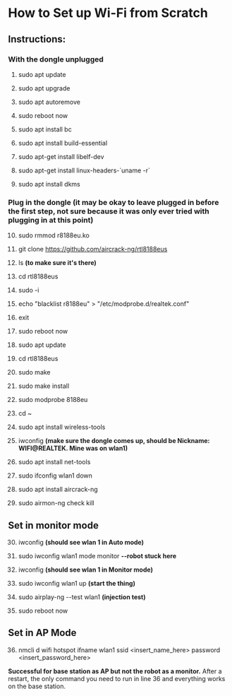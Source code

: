 # **How to Set up Wi-Fi from Scratch**

## **Instructions:**

### **With the dongle unplugged**

1. sudo apt update

2. sudo apt upgrade

3. sudo apt autoremove

4. sudo reboot now

5. sudo apt install bc

6. sudo apt install build-essential

7. sudo apt-get install libelf-dev

8. sudo apt-get install linux-headers-\`uname -r\`

9. sudo apt install dkms

### **Plug in the dongle** (it may be okay to leave plugged in before the first step, not sure because it was only ever tried with plugging in at this point)

10. sudo rmmod r8188eu.ko

11. git clone https://github.com/aircrack-ng/rtl8188eus

12. ls    **(to make sure it's there)**

13. cd rtl8188eus

14. sudo -i

15. echo "blacklist r8188eu" > "/etc/modprobe.d/realtek.conf"

16. exit

17. sudo reboot now

18. sudo apt update

19. cd rtl8188eus

20. sudo make

21. sudo make install

22. sudo modprobe 8188eu

23. cd ~

24. sudo apt install wireless-tools

25. iwconfig     **(make sure the dongle comes up, should be Nickname: WIFI@REALTEK.  Mine was on wlan1)**

26. sudo apt install net-tools

27. sudo ifconfig wlan1 down

28. sudo apt install aircrack-ng

29. sudo airmon-ng check kill

## **Set in monitor mode**

30. iwconfig **(should see wlan 1 in Auto mode)**

31. sudo iwconfig wlan1 mode monitor    **--robot stuck here**

32. iwconfig **(should see wlan 1 in Monitor mode)**

33. sudo iwconfig wlan1 up **(start the thing)**

34. sudo airplay-ng --test wlan1 **(injection test)**

35. sudo reboot now

## **Set in AP Mode**

36. nmcli d wifi hotspot ifname wlan1 ssid <insert_name_here> password <insert_password_here>

**Successful for base station as AP but not the robot as a monitor.**
After a restart, the only command you need to run in line 36 and everything works on the base station.

